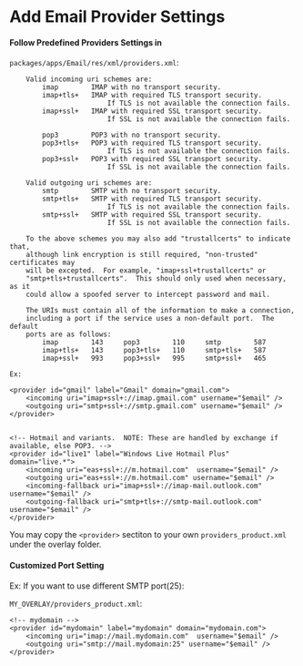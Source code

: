
# Add Email Provider Settings

#### Follow Predefined Providers Settings in
`packages/apps/Email/res/xml/providers.xml`:

        Valid incoming uri schemes are:
            imap        IMAP with no transport security.
            imap+tls+   IMAP with required TLS transport security.
                            If TLS is not available the connection fails.
            imap+ssl+   IMAP with required SSL transport security.
                            If SSL is not available the connection fails.

            pop3        POP3 with no transport security.
            pop3+tls+   POP3 with required TLS transport security.
                            If TLS is not available the connection fails.
            pop3+ssl+   POP3 with required SSL transport security.
                            If SSL is not available the connection fails.

        Valid outgoing uri schemes are:
            smtp        SMTP with no transport security.
            smtp+tls+   SMTP with required TLS transport security.
                            If TLS is not available the connection fails.
            smtp+ssl+   SMTP with required SSL transport security.
                            If SSL is not available the connection fails.

        To the above schemes you may also add "trustallcerts" to indicate that,
        although link encryption is still required, "non-trusted" certificates may
        will be excepted.  For example, "imap+ssl+trustallcerts" or
        "smtp+tls+trustallcerts".  This should only used when necessary, as it
        could allow a spoofed server to intercept password and mail.

        The URIs must contain all of the information to make a connection,
        including a port if the service uses a non-default port.  The default
        ports are as follows:
            imap        143     pop3        110     smtp        587
            imap+tls+   143     pop3+tls+   110     smtp+tls+   587
            imap+ssl+   993     pop3+ssl+   995     smtp+ssl+   465

    Ex:

    <provider id="gmail" label="Gmail" domain="gmail.com">
        <incoming uri="imap+ssl+://imap.gmail.com" username="$email" />
        <outgoing uri="smtp+ssl+://smtp.gmail.com" username="$email" />
    </provider>


    <!-- Hotmail and variants.  NOTE: These are handled by exchange if available, else POP3. -->
    <provider id="live1" label="Windows Live Hotmail Plus" domain="live.*">
        <incoming uri="eas+ssl+://m.hotmail.com"  username="$email" />
        <outgoing uri="eas+ssl+://m.hotmail.com" username="$email" />
        <incoming-fallback uri="imap+ssl+://imap-mail.outlook.com" username="$email" />
        <outgoing-fallback uri="smtp+tls+://smtp-mail.outlook.com" username="$email" />
    </provider>

You may copy the `<provider>` sectiton to your own `providers_product.xml` under the overlay folder.

#### Customized Port Setting

Ex: If you want to use different SMTP port(25):

`MY_OVERLAY/providers_product.xml`:

    <!-- mydomain -->
    <provider id="mydomain" label="mydomain" domain="mydomain.com">
        <incoming uri="imap://mail.mydomain.com"  username="$email" />
        <outgoing uri="smtp://mail.mydomain:25" username="$email" />
    </provider>

